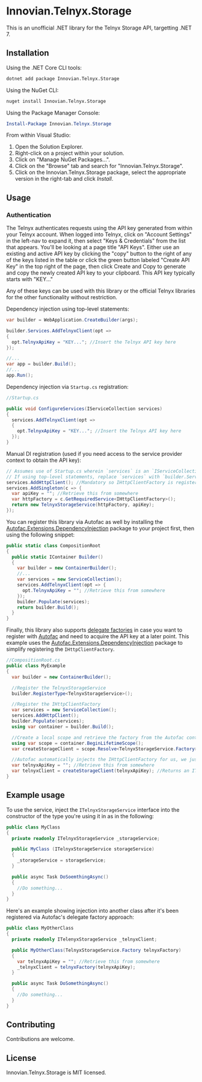 # Innovian.Telnyx.Storage

This is an unofficial .NET library for the Telnyx Storage API, targetting .NET 7.

## Installation
Using the .NET Core CLI tools:
```sh
dotnet add package Innovian.Telnyx.Storage
```

Using the NuGet CLI:
```sh
nuget install Innovian.Telnyx.Storage
```

Using the Package Manager Console:
```powershell
Install-Package Innovian.Telnyx.Storage
```

From within Visual Studio:

1. Open the Solution Explorer.
2. Right-click on a project within your solution.
3. Click on "Manage NuGet Packages...".
4. Click on the "Browse" tab and search for "Innovian.Telnyx.Storage".
5. Click on the Innovian.Telnyx.Storage package, select the appropriate version in the right-tab and click *Install*.

## Usage

### Authentication
The Telnyx authenticates requests using the API key generated from within your Telnyx account. When logged into Telnyx, click on "Account Settings" in the left-nav to expand it, then select "Keys & Credentials" from the list that appears. You'll be looking at a page title "API Keys". Either use an existing and active 
API key by clicking the "copy" button to the right of any of the keys listed in the table or click the green button labeled "Create API Key" in the top right of the page, then click Create and Copy to generate and copy the newly created API key to your clipboard. This API key typically starts with "KEY..."

Any of these keys can be used with this library or the official Telnyx libraries for the other functionality without restriction.

Dependency injection using top-level statements:
```cs
var builder = WebApplication.CreateBuilder(args);

builder.Services.AddTelnyxClient(opt =>
{
  opt.TelnyxApiKey = "KEY..."; //Insert the Telnyx API key here
});

//...
var app = builder.Build();
//...
app.Run();
```

Dependency injection via `Startup.cs` registration:
```cs
//Startup.cs

public void ConfigureServices(IServiceCollection services)
{
  services.AddTelnyxClient(opt =>
  {
    opt.TelnyxApiKey = "KEY..."; //Insert the Telnyx API key here
  });
}
```

Manual DI registration (used if you need access to the service provider context to obtain the API key):
```cs
// Assumes use of Startup.cs wherein `services` is an `IServiceCollection`.
// If using top-level statements, replace `services` with `builder.Services`
services.AddHttpClient(); //Mandatory so IHttpClientFactory is registered - handled for you in the above extension registrations
services.AddSingleton(c => {
  var apiKey = ""; //Retrieve this from somewhere
  var httpFactory = c.GetRequiredService<IHttpClientFactory>();
  return new TelnyxStorageService(httpFactory, apiKey);
});
```

You can register this library via Autofac as well by installing the [Autofac.Extensions.DependencyInjection](https://www.nuget.org/packages/Autofac.Extensions.DependencyInjection) package to your project first, then using the following snippet:
```cs
public static class CompositionRoot
{
  public static IContainer Builder()
  {
    var builder = new ContainerBuilder();
    //...
    var services = new ServiceCollection();
    services.AddTelnyxClient(opt => {
      opt.TelnyxApiKey = ""; //Retrieve this from somewhere
    });
    builder.Populate(services);
    return builder.Build();
  }
}
```

Finally, this library also supports [delegate factories](https://docs.autofac.org/en/latest/advanced/delegate-factories.html) in case you want to register with [Autofac](https://www.nuget.org/packages/Autofac) and need to acquire the API key at a later point. This example uses the [Autofac.Extensions.DependencyInjection](https://www.nuget.org/packages/Autofac.Extensions.DependencyInjection) package to simplify registering the `IHttpClientFactory`.
```cs
//CompositionRoot.cs
public class MyExample
{
  var builder = new ContainerBuilder();

  //Register the TelnyxStorageService
  builder.RegisterType<TelnyxStorageService>();

  //Register the IHttpClientFactory
  var services = new ServiceCollection();
  services.AddHttpClient();
  builder.Populate(services);
  using var container = builder.Build();

  //Create a local scope and retrieve the factory from the Autofac container
  using var scope = container.BeginLifetimeScope();
  var createStorageClient = scope.Resolve<TelnyxStorageService.Factory>();

  //Autofac automatically injects the IHttpClientFactory for us, we just need to pass in the API key
  var telnyxApiKey = ""; //Retrieve this from somewhere
  var telnyxClient = createStorageClient(telnyxApiKey); //Returns an ITelnyxStorageService ready to use
}
```

## Example usage
To use the service, inject the `ITelnyxStorageService` interface into the constructor of the type you're using it in as in the following:
```cs
public class MyClass
{
  private readonly ITelnyxStorageService _storageService;

  public MyClass (ITelnyxStorageService storageService)
  {
    _storageService = storageService;
  }

  public async Task DoSoemthingAsync()
  {
    //Do something...
  }
}
```

Here's an example showing injection into another class after it's been registered via Autofac's delegate factory approach:
```cs
public class MyOtherClass
{
  private readonly ITelenyxStorageService _telnyxClient;

  public MyOtherClass(TelnyxStorageService.Factory telnyxFactory)
  {
    var telnyxApiKey = ""; //Retrieve this from somewhere
    _telnyxClient = telnyxFactory(telnyxApiKey);
  }

  public async Task DoSomethingAsync()
  {
    //Do something...
  }
}
```

## Contributing
Contributions are welcome. 

## License
Innovian.Telnyx.Storage is MIT licensed.
